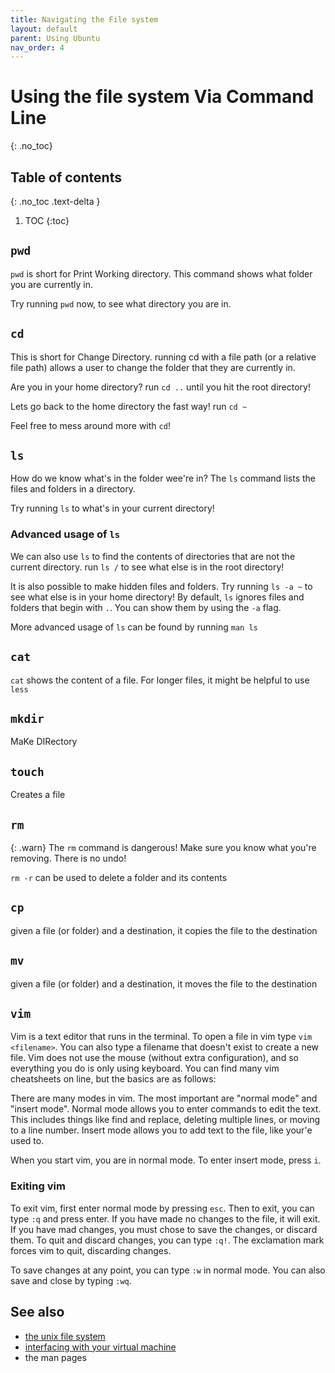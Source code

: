 ```yaml
---
title: Navigating the File system
layout: default
parent: Using Ubuntu
nav_order: 4
---
```


# Using the file system Via Command Line

{: .no_toc}

## Table of contents
{: .no_toc .text-delta }

1. TOC
{:toc}

## `pwd`
`pwd` is short for Print Working directory. This command shows what folder you are currently in. 

Try running `pwd` now, to see what directory you are in. 

## `cd`
This is short for Change Directory. running cd with a file path (or a relative file path) allows a user to change the folder that they are currently in. 

Are you in your home directory? run `cd ..` until you hit the root directory!

Lets go back to the home directory the fast way! run `cd ~`

Feel free to mess around more with `cd`!

## `ls`

How do we know what's in the folder wee're in? The `ls` command lists the files and folders in a directory. 

Try running `ls` to what's in your current directory!



### Advanced usage of `ls`

We can also use `ls` to find the contents of directories that are not the current directory. run `ls /` to see what else is in the root directory!

It is also possible to make hidden files and folders. Try running `ls -a ~` to see what else is in your home directory! By default, `ls` ignores files and folders that begin with `.`. You can show them by using the `-a` flag. 

More advanced usage of `ls` can be found by running `man ls`

## `cat`
`cat` shows the content of a file. For longer files, it might be helpful to use `less`

## `mkdir`
MaKe DIRectory

## `touch`
Creates a file

## `rm`
{: .warn}
The `rm` command is dangerous! Make sure you know what you're removing. There is no undo!

`rm -r` can be used to delete a folder and its contents

## `cp`
given a file (or folder) and a destination, it copies the file to the destination

## `mv`
given a file (or folder) and a destination, it moves the file to the destination

## `vim`
Vim is a text editor that runs in the terminal. To open a file in vim type `vim <filename>`. You can also type a filename that doesn't exist to create a new file. Vim does not use the mouse (without extra configuration), and so everything you do is only using keyboard. You can find many vim cheatsheets on line, but the basics are as follows:

There are many modes in vim. The most important are "normal mode" and "insert mode". Normal mode allows you to enter commands to edit the text. This includes things like find and replace, deleting multiple lines, or moving to a line number. Insert mode allows you to add text to the file, like your'e used to. 

When you start vim, you are in normal mode. To enter insert mode, press `i`. 

### Exiting vim
To exit vim, first enter normal mode by pressing `esc`. Then to exit, you can type `:q` and press enter. If you have made no changes to the file, it will exit. If you have mad changes, you must chose to save the changes, or discard them. To quit and discard changes, you can type `:q!`. The exclamation mark forces vim to quit, discarding changes. 

To save changes at any point, you can type `:w` in normal mode. You can also save and close by typing `:wq`.




## See also
- [the unix file system](filesys)
- [interfacing with your virtual machine](interface)
- the man pages
